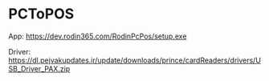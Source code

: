 # PCToPOS
App:
https://dev.rodin365.com/RodinPcPos/setup.exe

Driver:
https://dl.pejvakupdates.ir/update/downloads/prince/cardReaders/drivers/USB_Driver_PAX.zip
